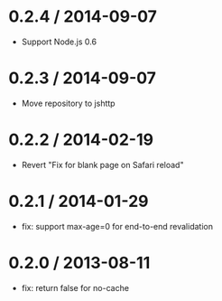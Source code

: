 0.2.4 / 2014-09-07
====

 * Support Node.js 0.6

0.2.3 / 2014-09-07
====

 * Move repository to jshttp

0.2.2 / 2014-02-19
====

 * Revert "Fix for blank page on Safari reload"

0.2.1 / 2014-01-29
====

 * fix: support max-age=0 for end-to-end revalidation

0.2.0 / 2013-08-11
====

  * fix: return false for no-cache
